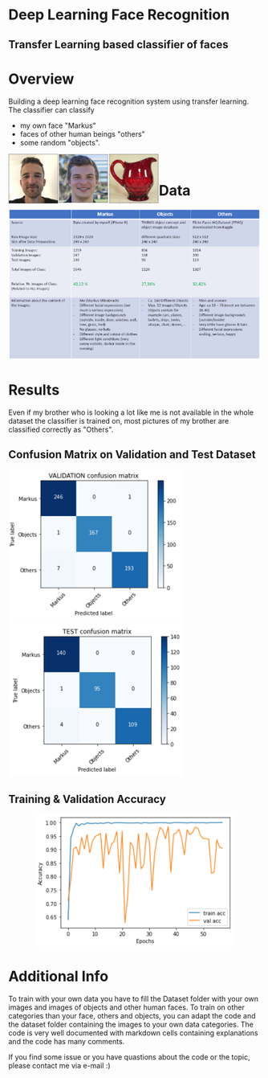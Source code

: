 # Deep Learning Face Recognition
## Transfer Learning based classifier of faces

# Overview
 Building a deep learning face recognition system using transfer learning.
 The classifier can classify

 - my own face "Markus"
 - faces of other human beings "others"
 - some random "objects".
 <img align="left" src="Plots/Markus.PNG" width="100">
 <img align="left" src="Plots/Others.PNG" width="100">
 <img align="left" src="Plots/Objects.PNG" width="100">
 <br />
 
 
 # Data
 <p align="center">
  <img src="Plots/Info.PNG" width="600">
</p>
 
# Results
Even if my brother who is looking a lot like me is not available in the whole dataset the classifier is trained on, most pictures of my brother are classified correctly as "Others".
## Confusion Matrix on Validation and Test Dataset
<img src="Plots/cm.PNG" width="350"> <img src="Plots/cm_test.PNG" width="350">

## Training & Validation Accuracy
<p align="center">
  <img src="Plots/acc.PNG" width="400">
</p>



# Additional Info
To train with your own data you have to fill the Dataset folder with your own images and images of objects and other human faces.
To train on other categories than your face, others and objects, you can adapt the code and the dataset folder containing the images to your own data categories.
The code is very well documented with markdown cells containing explanations and the code has many comments.

If you find some issue or you have quastions about the code or the topic, please contact me via e-mail :)
